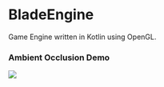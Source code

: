 # BladeEngine
Game Engine written in Kotlin using OpenGL.


### Ambient Occlusion Demo
[![](https://img.youtube.com/vi/kfPD8IiG6SU/0.jpg)](https://www.youtube.com/watch?v=kfPD8IiG6SU)
